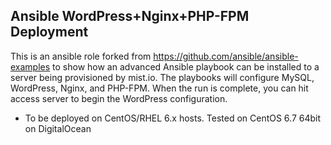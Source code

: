 ## Ansible WordPress+Nginx+PHP-FPM Deployment

This is an ansible role forked from https://github.com/ansible/ansible-examples to show how an advanced Ansible playbook can be installed to a server being provisioned by mist.io. The playbooks will configure MySQL, WordPress, Nginx, and PHP-FPM. When the run is complete, you can hit access server to begin the WordPress configuration.

- To be deployed on CentOS/RHEL 6.x hosts. Tested on CentOS 6.7 64bit on DigitalOcean


